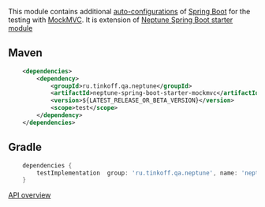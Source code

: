 This module contains additional [auto-configurations](https://docs.spring.io/spring-boot/docs/2.1.13.RELEASE/reference/html/boot-features-developing-auto-configuration.html) 
of  [Spring Boot](https://spring.io/guides/gs/spring-boot/) for the testing with [MockMVC](./../spring.mock.mvc/README.md).
It is extension of [Neptune Spring Boot starter module](./../neptune-spring-boot-starter/README.md)


## Maven

```xml
    <dependencies>
        <dependency>
            <groupId>ru.tinkoff.qa.neptune</groupId>
            <artifactId>neptune-spring-boot-starter-mockmvc</artifactId>
            <version>${LATEST_RELEASE_OR_BETA_VERSION}</version>
            <scope>test</scope>
        </dependency>
    </dependencies>
```

## Gradle

```groovy
    dependencies {
        testImplementation  group: 'ru.tinkoff.qa.neptune', name: 'neptune-spring-boot-starter-mockmvc', version: LATEST_RELEASE_OR_BETA_VERSION    
    }
```

[API overview](https://tinkoffcreditsystems.github.io/neptune/neptune-spring-boot-starter-mockmvc/index.html)